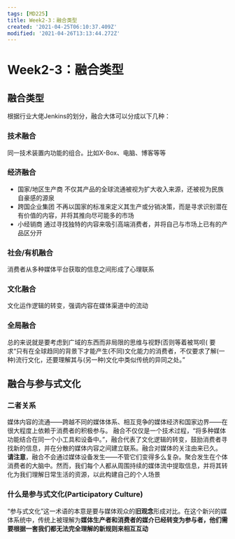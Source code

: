 ```yaml
---
tags: [MD225]
title: Week2-3：融合类型
created: '2021-04-25T06:10:37.409Z'
modified: '2021-04-26T13:13:44.272Z'
---
```


# Week2-3：融合类型
## 融合类型
根据行业大佬Jenkins的划分，融合大体可以分成以下几种：
### 技术融合
同一技术装置内功能的组合。比如X-Box、电脑、博客等等

### 经济融合
- 国家/地区生产商
不仅其产品的全球流通被视为扩大收入来源，还被视为民族自豪感的源泉
- 跨国企业集团
不再以国家的标准来定义其生产或分销决策，而是寻求识别潜在有价值的内容，并将其推向尽可能多的市场
- 小经销商
通过寻找独特的内容来吸引高端消费者，并将自己与市场上已有的产品区分开

### 社会/有机融合
消费者从多种媒体平台获取的信息之间形成了心理联系

### 文化融合
文化运作逻辑的转变，强调内容在媒体渠道中的流动

### 全局融合
总的来说就是要考虑到广域的东西而非局限的思维与视野(否则等着被骂呗(
要求“只有在全球趋同的背景下才能产生(不同)文化能力的消费者，不仅要求了解(一种)流行文化，还要理解其与(另一种)文化中类似传统的异同之处。”

## 融合与参与式文化
### 二者关系
媒体内容的流通——跨越不同的媒体体系、相互竞争的媒体经济和国家边界——在很大程度上依赖于消费者的积极参与。
融合不仅仅是一个技术过程，“将多种媒体功能结合在同一个小工具和设备中。”，融合代表了文化逻辑的转变，鼓励消费者寻找新的信息，并在分散的媒体内容之间建立联系。融合对媒体的关注由来已久。
**请注意**，融合不会通过媒体设备发生——不管它们变得多么复杂。聚合发生在个体消费者的大脑中。然而，我们每个人都从周围持续的媒体流中提取信息，并将其转化为我们理解日常生活的资源，以此构建自己的个人场景

### 什么是参与式文化(Participatory Culture)
“参与式文化”这一术语的本意是要与媒体观众的**旧观念**形成对比。在这个新兴的媒体系统中，传统上被理解为**媒体生产者和消费者的媒介已经转变为参与者，他们需要根据一套我们都无法完全理解的新规则来相互互动**
> 
